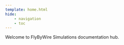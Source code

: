 ```yaml
---
template: home.html
hide:
    - navigation
    - toc
---
```


Welcome to FlyByWire Simulations documentation hub.
